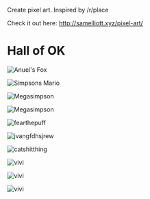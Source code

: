Create pixel art. Inspired by /r/place

Check it out here: http://samelliott.xyz/pixel-art/

# Hall of OK

![Anuel's Fox](http://i.imgur.com/iHiy3M4.jpg)

![Simpsons Mario](http://i.imgur.com/AWW9Dsw.png)

![Megasimpson](http://i.imgur.com/3gVkezG.png)

![Megasimpson](http://i.imgur.com/j3ZY0m5.png)

![fearthepuff](http://i.imgur.com/4N662l8.png)

![jvangfdhsjrew](http://i.imgur.com/h2zI7ju.png)

![catshitthing](http://i.imgur.com/irCNRaE.png)

![vivi](http://i.imgur.com/woKm40P.png)

![vivi](http://i.imgur.com/0gIrS2G.png)

![vivi](http://i.imgur.com/hOx5DId.png)
